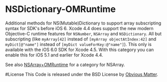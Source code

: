 NSDictionary-OMRuntime
======================

Additional methods for NS(Mutable)Dictionary to support array subscripting syntax for SDK's before iOS 6. 
Xcode 4.4 does support the new modern Objective-C runtime features for `NSNumber`, `NSArray` and `NSDictionary`. All but subscripting (like `myArray[42]` instead of `[myArray objectAtIndex:42]` and `myDict[@"name"]` instead of `[myDict valueForKey:@"name"]`). This only is available with the iOS 6.0 SDK for Xcode 4.5.
With this category you can enable this for iOS 5.1 and earlier for Xcode 4.4.


See also [NSArray+OMRuntime](https://github.com/dhoogenb/NSArray-OMRuntime) for a category for NSArray.

#License
This Code is released under the BSD License by [Obvious Matter](http://www.obviousmatter.com).